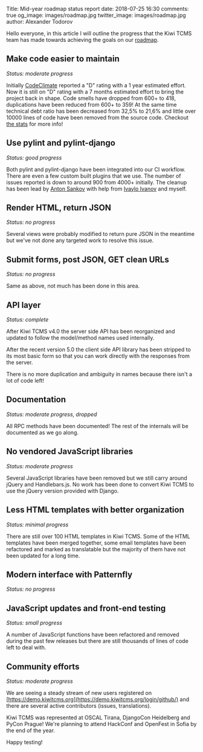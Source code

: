 Title: Mid-year roadmap status report
date: 2018-07-25 16:30
comments: true
og_image: images/roadmap.jpg
twitter_image: images/roadmap.jpg
author: Alexander Todorov

Hello everyone, in this article I will outline the progress that the Kiwi TCMS
team has made towards achieving the goals on our
[roadmap]({filename}2018-01-22-milestones.markdown).


Make code easier to maintain
----------------------------

*Status: moderate progress*

Initially [CodeClimate](https://codeclimate.com/github/kiwitcms/Kiwi) reported
a "D" rating with a 1 year estimated effort. Now it is still on "D" rating with
a 7 months estimated effort to bring the project back in shape.
Code smells have dropped from 600+ to 418, duplications have been reduced from 600+ to 359!
At the same time technical debt ratio has been decreased from 32,5% to 21,6% and
little over 10000 lines of code have been removed from the source code.
Checkout
[the stats](https://codeclimate.com/github/kiwitcms/Kiwi/trends/technical_debt)
for more info!



Use pylint and pylint-django
----------------------------

*Status: good progress*

Both pylint and pylint-django have been integrated into our CI workflow. There are even
a few custom built plugins that we use. The number of issues reported is down to around 900
from 4000+ initially. The cleanup has been lead by [Anton Sankov](https://github.com/asankov)
with help from [Ivaylo Ivanov](https://github.com/ivo0126) and myself.


Render HTML, return JSON
------------------------

*Status: no progress*

Several views were probably modified to return pure JSON in the meantime but we've not
done any targeted work to resolve this issue.


Submit forms, post JSON, GET clean URLs
---------------------------------------

*Status: no progress*

Same as above, not much has been done in this area.



API layer
---------

*Status: complete*

After Kiwi TCMS v4.0 the server side API has been reorganized and updated
to follow the model/method names used internally.

After the recent version 5.0 the client side API library has been stripped
to its most basic form so that you can work directly with the responses from
the server.

There is no more duplication and ambiguity in names because there isn't
a lot of code left!


Documentation
-------------

*Status: moderate progress, dropped*

All RPC methods have been documented! The rest of the internals will be documented
as we go along.


No vendored JavaScript libraries
--------------------------------

*Status: moderate progress*

Several JavaScript libraries have been removed but we still carry around jQuery
and Handlebars.js. No work has been done to convert Kiwi TCMS to use the jQuery
version provided with Django.


Less HTML templates with better organization
--------------------------------------------

*Status: minimal progress*


There are still over 100 HTML templates in Kiwi TCMS. Some of the HTML templates
have been merged together, some email templates have been refactored and marked
as translatable but the majority of them have not been updated for a long time.


Modern interface with Patternfly
--------------------------------

*Status: no progress*


JavaScript updates and front-end testing
----------------------------------------

*Status: small progress*

A number of JavaScript functions have been refactored and removed during the
past few releases but there are still thousands of lines of code left to deal with.


Community efforts
------------------

*Status: moderate progress*

We are seeing a steady stream of new users registered on
[https://demo.kiwitcms.org](https://demo.kiwitcms.org/login/github/) and
there are several active contributors (issues, translations).

Kiwi TCMS was represented at OSCAL Tirana, DjangoCon Heidelberg and PyCon Prague!
We're planning to attend HackConf and OpenFest in Sofia by the end of the year.


Happy testing!
